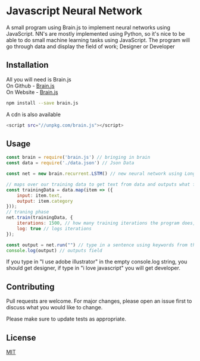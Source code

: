 # Javascript Neural Network

A small program using Brain.js to implement neural networks using JavaScript. NN's are mostly implemented using Python, so it's nice to be able to do small machine learning tasks using JavaScript. The program will go through data and display the field of work; Designer or Developer

## Installation

All you will need is Brain.js  
On Github - [Brain.js](https://github.com/BrainJS/brain.js)  
On Website - [Brain.js](https://brain.js.org/#/)  

```bash
npm install --save brain.js
```

A cdn is also available   
```bash
<script src="//unpkg.com/brain.js"></script>
```
## Usage

```JavaScript
const brain = require('brain.js') // bringing in brain
const data = require('./data.json') // Json Data

const net = new brain.recurrent.LSTM() // new neural network using Long Short Term Memory for strings

// maps over our training data to get text from data and outputs what field from user input
const trainingData = data.map(item => ({
    input: item.text,
    output: item.category
}));
// traning phase
net.train(trainingData, {
    iterations: 1500, // how many training iterations the program does, the more iterations, the more accurate our model will be
    log: true // logs iterations
});

const output = net.run("") // type in a sentence using keywords from the data.js file and it will train and tell you if the field is dev or designer
console.log(output) // outputs field
```
If you type in "I use adobe illustrator" in the empty console.log string, you should get designer, if type in "i love javascript" you will get developer.

## Contributing
Pull requests are welcome. For major changes, please open an issue first to discuss what you would like to change.

Please make sure to update tests as appropriate.

## License
[MIT](https://choosealicense.com/licenses/mit/)
